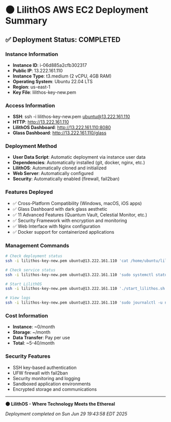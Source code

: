 # 🌑 LilithOS AWS EC2 Deployment Summary

## ✅ Deployment Status: COMPLETED

### Instance Information
- **Instance ID**: i-06d885a2cfb302317
- **Public IP**: 13.222.161.110
- **Instance Type**: t3.medium (2 vCPU, 4GB RAM)
- **Operating System**: Ubuntu 22.04 LTS
- **Region**: us-east-1
- **Key File**: lilithos-key-new.pem

### Access Information
- **SSH**: ssh -i lilithos-key-new.pem ubuntu@13.222.161.110
- **HTTP**: http://13.222.161.110
- **LilithOS Dashboard**: http://13.222.161.110:8080
- **Glass Dashboard**: http://13.222.161.110/glass

### Deployment Method
- **User Data Script**: Automatic deployment via instance user data
- **Dependencies**: Automatically installed (git, docker, nginx, etc.)
- **LilithOS**: Automatically cloned and initialized
- **Web Server**: Automatically configured
- **Security**: Automatically enabled (firewall, fail2ban)

### Features Deployed
- ✅ Cross-Platform Compatibility (Windows, macOS, iOS apps)
- ✅ Glass Dashboard with dark glass aesthetic
- ✅ 11 Advanced Features (Quantum Vault, Celestial Monitor, etc.)
- ✅ Security Framework with encryption and monitoring
- ✅ Web Interface with Nginx configuration
- ✅ Docker support for containerized applications

### Management Commands
```bash
# Check deployment status
ssh -i lilithos-key-new.pem ubuntu@13.222.161.110 'cat /home/ubuntu/lilithos_status.txt'

# Check service status
ssh -i lilithos-key-new.pem ubuntu@13.222.161.110 'sudo systemctl status nginx docker'

# Start LilithOS
ssh -i lilithos-key-new.pem ubuntu@13.222.161.110 './start_lilithos.sh'

# View logs
ssh -i lilithos-key-new.pem ubuntu@13.222.161.110 'sudo journalctl -u nginx -f'
```

### Cost Information
- **Instance**: ~0/month
- **Storage**: ~/month
- **Data Transfer**: Pay per use
- **Total**: ~5-40/month

### Security Features
- SSH key-based authentication
- UFW firewall with fail2ban
- Security monitoring and logging
- Sandboxed application environments
- Encrypted storage and communications

---

**🌑 LilithOS - Where Technology Meets the Ethereal**

*Deployment completed on Sun Jun 29 19:43:58 EDT 2025*
